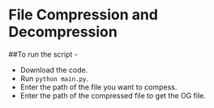 # File Compression and Decompression

##To run the script -
* Download the code.
* Run `python main.py`.
* Enter the path of the file you want to compess.
* Enter the path of the compressed file to get the OG file.
